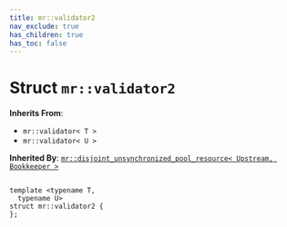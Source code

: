 ```yaml
---
title: mr::validator2
nav_exclude: true
has_children: true
has_toc: false
---
```


# Struct `mr::validator2`

**Inherits From**:
* `mr::validator< T >`
* `mr::validator< U >`

**Inherited By**:
[`mr::disjoint_unsynchronized_pool_resource< Upstream, Bookkeeper >`](/api/classes/classmr_1_1disjoint__unsynchronized__pool__resource.html)

<code class="doxybook">
<span>template &lt;typename T,</span>
<span>&nbsp;&nbsp;typename U&gt;</span>
<span>struct mr::validator2 {</span>
<span>};</span>
</code>


